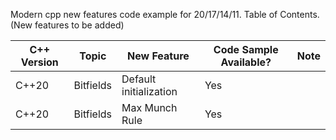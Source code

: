 Modern cpp new features code example for 20/17/14/11.
Table of Contents. (New features to be added)


| C++ Version  | Topic | New Feature  | Code Sample Available? | Note |
| ------------- | ------------- | ------------- | ------------- | ------------- |
| C++20 | Bitfields | Default initialization | Yes |  |
| C++20 | Bitfields | Max Munch Rule | Yes |  |

